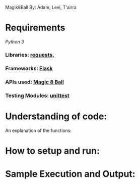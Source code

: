 Magik8Ball
By: Adam, Levi, T'airra

# Requirements

*Python 3*

### Libraries: [requests](https://pypi.org/project/requests/),
### Frameworks: [Flask](https://flask.palletsprojects.com/en/2.1.x/)
### APIs used: [Magic 8 Ball](https://8ball.delegator.com/)
### Testing Modules: [unittest](https://docs.python.org/3/library/unittest.html)

# Understanding of code:
An explanation of the functions:

# How to setup and run:

# Sample Execution and Output:
